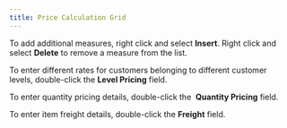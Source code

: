 ```yaml
---
title: Price Calculation Grid
---
```



To add additional measures, right click and select **Insert**.  Right click and select **Delete**  to remove a measure from the list.


To enter different rates for customers belonging to different customer  levels, double-click the **Level Pricing**  field.


To enter quantity pricing details, double-click the  **Quantity Pricing**  field.


To enter item freight details, double-click the **Freight**  field.

